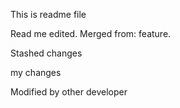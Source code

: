 This is readme file

Read me edited. Merged from: feature.

Stashed changes

my changes

Modified by other developer

